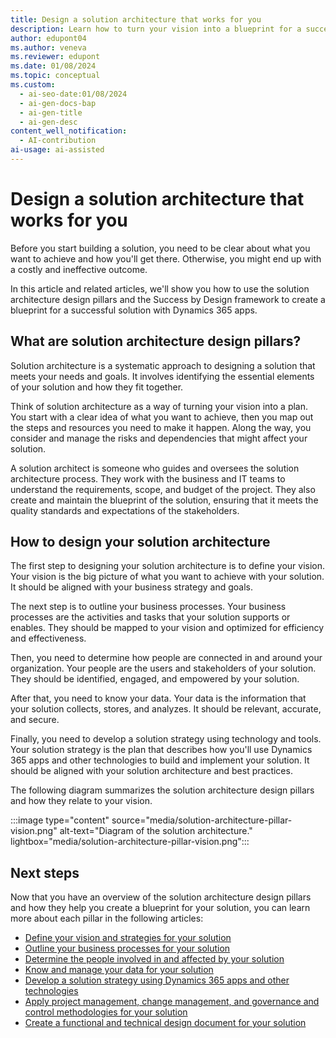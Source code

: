 ```yaml
---
title: Design a solution architecture that works for you
description: Learn how to turn your vision into a blueprint for a successful solution using the solution architecture design pillars and the Success by Design framework for Dynamics 365 apps.
author: edupont04
ms.author: veneva
ms.reviewer: edupont
ms.date: 01/08/2024
ms.topic: conceptual
ms.custom:
  - ai-seo-date:01/08/2024
  - ai-gen-docs-bap
  - ai-gen-title
  - ai-gen-desc
content_well_notification: 
  - AI-contribution
ai-usage: ai-assisted
---
```


# Design a solution architecture that works for you

Before you start building a solution, you need to be clear about what you want to achieve and how you'll get there. Otherwise, you might end up with a costly and ineffective outcome.

In this article and related articles, we'll show you how to use the solution architecture design pillars and the Success by Design framework to create a blueprint for a successful solution with Dynamics 365 apps.

## What are solution architecture design pillars?

Solution architecture is a systematic approach to designing a solution that meets your needs and goals. It involves identifying the essential elements of your solution and how they fit together.

Think of solution architecture as a way of turning your vision into a plan. You start with a clear idea of what you want to achieve, then you map out the steps and resources you need to make it happen. Along the way, you consider and manage the risks and dependencies that might affect your solution.

A solution architect is someone who guides and oversees the solution architecture process. They work with the business and IT teams to understand the requirements, scope, and budget of the project. They also create and maintain the blueprint of the solution, ensuring that it meets the quality standards and expectations of the stakeholders.

## How to design your solution architecture

The first step to designing your solution architecture is to define your vision. Your vision is the big picture of what you want to achieve with your solution. It should be aligned with your business strategy and goals.

The next step is to outline your business processes. Your business processes are the activities and tasks that your solution supports or enables. They should be mapped to your vision and optimized for efficiency and effectiveness.

Then, you need to determine how people are connected in and around your organization. Your people are the users and stakeholders of your solution. They should be identified, engaged, and empowered by your solution.

After that, you need to know your data. Your data is the information that your solution collects, stores, and analyzes. It should be relevant, accurate, and secure.

Finally, you need to develop a solution strategy using technology and tools. Your solution strategy is the plan that describes how you'll use Dynamics 365 apps and other technologies to build and implement your solution. It should be aligned with your solution architecture and best practices.

The following diagram summarizes the solution architecture design pillars and how they relate to your vision.

:::image type="content" source="media/solution-architecture-pillar-vision.png" alt-text="Diagram of the solution architecture." lightbox="media/solution-architecture-pillar-vision.png":::

## Next steps

Now that you have an overview of the solution architecture design pillars and how they help you create a blueprint for your solution, you can learn more about each pillar in the following articles:

- [Define your vision and strategies for your solution](solution-architecture-design-pillars-vision-strategies.md)
- [Outline your business processes for your solution](solution-architecture-design-pillars-processes.md)
- [Determine the people involved in and affected by your solution](solution-architecture-design-pillars-people.md)
- [Know and manage your data for your solution](solution-architecture-design-pillars-data.md)
- [Develop a solution strategy using Dynamics 365 apps and other technologies](solution-architecture-design-pillars-technology.md)
- [Apply project management, change management, and governance and control methodologies for your solution](solution-architecture-design-pillars-methodology.md)
- [Create a functional and technical design document for your solution](../patterns/create-functional-technical-design-document.md)
